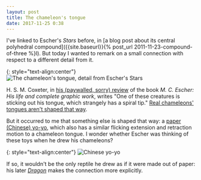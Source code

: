 ```yaml
---
layout: post
title: The chameleon's tongue
date: 2017-11-25 0:38
---
```

I've linked to Escher's _Stars_ before, in [a blog post about its central polyhedral compound]({{site.baseurl}}{% post_url 2011-11-23-compound-of-three %}l). But today I wanted to remark on a small connection with respect to a different detail from it.

{: style="text-align:center"}
![The chameleon's tongue, detail from Escher's Stars]({{site.baseurl}}/assets/2017/chameleon-tongue.jpg)

H. S. M. Coxeter, in [his (paywalled, sorry) review](https://doi.org/10.1007%2FBF03023010) of the book _M. C. Escher: His life and complete graphic work_,  writes "One of these creatures is sticking out his tongue, which strangely has a spiral tip." [Real chameleons' tongues aren't shaped that way](https://news.nationalgeographic.com/2016/01/160105-chameleons-tongue-speed-animals-science/).

But it occurred to me that something else is shaped that way: a [paper (Chinese) yo-yo](https://en.wikipedia.org/wiki/Paper_yo-yo), which also has a similar flicking extension and retraction motion to a chameleon tongue. I wonder whether Escher was thinking of these toys when he drew his chameleons?

{: style="text-align:center"}
![Chinese yo-yo]({{site.baseurl}}/assets/2017/chinese-yo-yo.jpg)

If so, it wouldn't be the only reptile he drew as if it were made out of paper: his later [_Dragon_](https://www.escherinhetpaleis.nl/story-of-escher/dragon/?lang=en) makes the connection more explicitly.